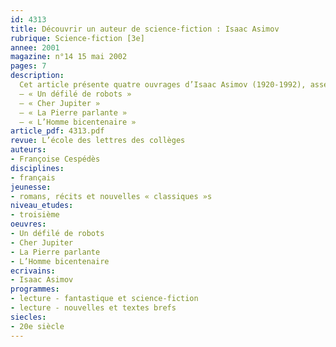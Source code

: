 ```yaml
---
id: 4313
title: Découvrir un auteur de science-fiction : Isaac Asimov
rubrique: Science-fiction [3e]
annee: 2001
magazine: n°14 15 mai 2002
pages: 7
description: 
  Cet article présente quatre ouvrages d’Isaac Asimov (1920-1992), assez représentatifs de l’intérêt que cet auteur portait à la robotique, néologisme d’Isaac Asimov qui figure aujourd’hui dans le Petit Robert. On lira aux élèves les trois lois qui, selon l’écrivain, régissent la robotique. Les ouvrages d’Isaac Asimov sont le plus souvent composés de nouvelles dont le contenu incite à réfléchir sur la portée mais aussi sur les limites, voire les dangers, des sciences mécaniques et expérimentales, et dont la chute laisse le lecteur perplexe, amusé, inquiet… mais jamais indifférent.
  – « Un défilé de robots »
  – « Cher Jupiter »
  – « La Pierre parlante »
  – « L’Homme bicentenaire »
article_pdf: 4313.pdf
revue: L’école des lettres des collèges
auteurs:
- Françoise Cespédès
disciplines:
- français
jeunesse:
- romans, récits et nouvelles « classiques »s
niveau_etudes:
- troisième
oeuvres:
- Un défilé de robots
- Cher Jupiter
- La Pierre parlante
- L’Homme bicentenaire
ecrivains:
- Isaac Asimov
programmes:
- lecture - fantastique et science-fiction
- lecture - nouvelles et textes brefs
siecles:
- 20e siècle
---
```

